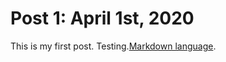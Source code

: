 # Post 1: April 1st, 2020

This is my first post. Testing.[Markdown language](https://en.wikipedia.org/wiki/Markdown).

